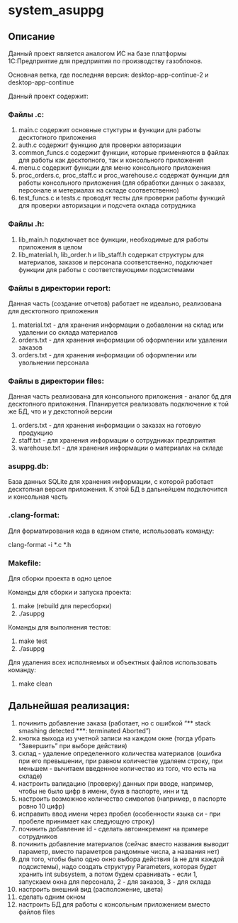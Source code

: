 # system_asuppg

## Описание
Данный проект является аналогом ИС на базе платформы 1С:Предприятие для предприятия по производству газоблоков.

Основная ветка, где последняя версия: desktop-app-continue-2 и desktop-app-continue

Данный проект содержит:

### Файлы .c:
1. main.c содержит основные стуктуры и функции для работы десктопного приложения
2. auth.c содержит функцию для проверки авторизации
3. common_funcs.c содержит функции, которые применяются в файлах для работы как десктопного, так и консольного приложения
4. menu.c содержит функции для меню консольного приложения
5. proc_orders.c, proc_staff.c и proc_warehouse.c содержат функции для работы консольного приложения (для обработки данных о заказах, персонале и метериалах на складе соответственно)
6. test_funcs.c и tests.c проводят тесты для проверки работы функций для проверки авторизации и подсчета оклада сотрудника

### Файлы .h:
1. lib_main.h подключает все функции, необходимые для работы приложения в целом
2. lib_material.h, lib_order.h и lib_staff.h содержат структуры для материалов, заказов и персонала соответственно, подключает функции для работы с соответствующими подсистемами

### Файлы в директории report:
Данная часть (создание отчетов) работает не идеально, реализована для десктопного приложения
1. material.txt - для хранения информации о добавлении на склад или удалении со склада материалов
2. orders.txt - для хранения информации об оформлении или удалении заказов
3. orders.txt - для хранения информации об оформлении или увольнении персонала

### Файлы в директории files:
Данная часть реализована для консольного приложения - аналог бд для десктопного приложения. Планируется реализовать подключение к той же БД, что и у декстопной версии
1. orders.txt - для хранения информации о заказах на готовую продукцию
2. staff.txt - для хранения информации о сотрудниках предприятия
3. warehouse.txt - для хранения информации о материалах на складе

### asuppg.db:
База данных SQLite для хранения информации, с которой работает десктопная версия приложения. К этой БД в дальнейшем подключится и консольная часть

### .clang-format:
Для форматирования кода в едином стиле, использовать команду:

clang-format -i *.c *.h

### Makefile:
Для сборки проекта в одно целое

Команды для сборки и запуска проекта:
1. make (rebuild для пересборки)
2. ./asuppg

Команды для выполнения тестов:
1. make test
2. ./asuppg

Для удаления всех исполняемых и объектных файлов использовать команду:
1. make clean

## Дальнейшая реализация:
1. починить добавление заказа (работает, но с ошибкой “** stack smashing detected ***: terminated Aborted”)
2. кнопка выхода из учетной записи на каждом окне (тогда убрать “Завершить” при выборе действия)
3. склад - удаление определенного количества материалов (ошибка при его превышении, при равном количестве удаляем строку, при меньшем - вычитаем введенное количество из того, что есть на складе)
4. настроить валидацию (проверку) данных при вводе, например, чтобы не было цифр в имени, букв в паспорте, инн и тд
5. настроить возможное количество символов (например, в паспорте ровно 10 цифр)
6. исправить ввод имени через пробел (особенности языка си - при пробеле принимает как следующую строку)
7. починить добавление id - сделать автоинкремент на примере сотрудников
8. починить добавление материалов (сейчас вместо названия выводит параметр, вместо параметров рандомные числа, а названия нет)
9. для того, чтобы было одно окно выбора действия (а не для каждой подсистемы), надо создать структуру Parameters, которая будет хранить int subsystem, а потом будем сравнивать - если 1, запускаем окна для персонала, 2 - для заказов, 3 - для склада
10. настроить внешний вид (расположение, цвета)
11. сделать одним окном
12. настроить БД для работы с консольным приложением вместо файлов files